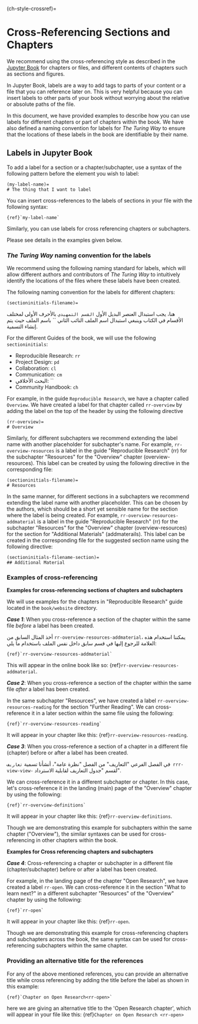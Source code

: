 (ch-style-crossref)=

# Cross-Referencing Sections and Chapters

We recommend using the cross-referencing style as described in the [Jupyter Book](https://jupyterbook.org/content/citations.html) for chapters or files, and different contents of chapters such as sections and figures.

In Jupyter Book, labels are a way to add tags to parts of your content or a file that you can reference later on. This is very helpful because you can insert labels to other parts of your book without worrying about the relative or absolute paths of the file.

In this document, we have provided examples to describe how you can use labels for different chapters or part of chapters within the book. We have also defined a naming convention for labels for _The Turing Way_ to ensure that the locations of these labels in the book are identifiable by their name.

## Labels in Jupyter Book

To add a label for a section or a chapter/subchapter, use a syntax of the following pattern before the element you wish to label:

```
(my-label-name)=
# The thing that I want to label
```

You can insert cross-references to the labels of sections in your file with the following syntax:

```
{ref}`my-label-name`

```

Similarly, you can use labels for cross referencing chapters or subchapters.

Please see details in the examples given below.

### _The Turing Way_ naming convention for the labels

We recommend using the following naming standard for labels, which will allow different authors and contributors of _The Turing Way_ to intuitively identify the locations of the files where these labels have been created.

The following naming convention for the labels for different chapters:

```
(sectioninitials-filename)=
```

هنا، يجب استبدال العنصر البديل الأول `القسم التمهيدي` بالأحرف الأولى لمختلف الأقسام في الكتاب وينبغي استبدال اسم الملف النائب الثاني `` باسم الملف حيث يتم إنشاء التسمية.

For the different Guides of the book, we will use the following `sectioninitials`:

- Reproducible Research: `rr`
- Project Design: `pd`
- Collaboration: `cl`
- Communication: `cm`
- البحث الأخلاقي: ``
- Community Handbook: `ch`

For example, in the guide `Reproducible Research`, we have a chapter called `Overview`. We have created a label for that chapter called `rr-overview` by adding the label on the top of the header by using the following directive

```
(rr-overview)=
# Overview
```

Similarly, for different subchapters we recommend extending the label name with another placeholder for subchapter's name. For example, `rr-overview-resources` is a label in the guide "Reproducible Research" (rr) for the subchapter "Resources" for the "Overview" chapter (overview-resources). This label can be created by using the following directive in the corresponding file:

```
(sectioninitials-filename)=
# Resources
```

In the same manner, for different sections in a subchapters we recommend extending the label name with another placeholder. This can be chosen by the authors, which should be a short yet sensible name for the section where the label is being created. For example, `rr-overview-resources-addmaterial` is a label in the guide "Reproducible Research" (rr) for the subchapter "Resources" for the "Overview" chapter (overview-resources) for the section for "Additional Materials" (addmaterails). This label can be created in the corresponding file for the suggested section name using the following directive:

```
(sectioninitials-filename-section)=
## Additional Material
```

### Examples of cross-referencing

**Examples for cross-referencing sections of chapters and subchapters**

We will use examples for the chapters in "Reproducible Research" guide located in the `book/website` directory.

**_Case 1_**: When you cross-reference a section of the chapter within the same file _before_ a label has been created.

أخذ المثال السابق من `rr-overview-resources-addmaterial`، يمكننا استخدام هذه العلامة للرجوع إليها في قسم سابق داخل نفس الملف باستخدام ما يلي:

```
{ref}`rr-overview-resources-addmaterial`
```

This will appear in the online book like so: {ref}`rr-overview-resources-addmaterial`.

**_Case 2_**: When you cross-reference a section of the chapter within the same file _after_ a label has been created.

In the same subchapter "Resources", we have created a label `rr-overview-resources-reading` for the section "Further Reading". We can cross-reference it in a later section within the same file using the following:

```
{ref}`rr-overview-resources-reading`
```

It will appear in your chapter like this: {ref}`rr-overview-resources-reading`.

**_Case 3_**: When you cross-reference a section of a chapter in a different file (chapter) before or after a label has been created.

في الفصل الفرعي "التعاريف" من الفصل "نظرة عامة"، أنشأنا تسمية `تعاريف rrr-view-view-` لقسم "جدول التعاريف لقابلية الاسترداد".

We can cross-reference it in a different subchapter or chapter. In this case, let's cross-reference it in the landing (main) page of the "Overview" chapter by using the following:

```
{ref}`rr-overview-definitions`
```

It will appear in your chapter like this: {ref}`rr-overview-definitions`.

Though we are demonstrating this example for subchapters within the same chapter ("Overview"), the similar syntaxes can be used for cross-referencing in other chapters within the book.

**Examples for Cross referencing chapters and subchapters**

**_Case 4_**: Cross-referencing a chapter or subchapter in a different file (chapter/subchapter) before or after a label has been created.

For example, in the landing page of the chapter "Open Research", we have created a label `rr-open`. We can cross-reference it in the section "What to learn next?" in a different subchapter "Resources" of the "Overview" chapter by using the following:

```
{ref}`rr-open`
```

It will appear in your chapter like this: {ref}`rr-open`.

Though we are demonstrating this example for cross-referencing chapters and subchapters across the book, the same syntax can be used for cross-referencing subchapters within the same chapter.

### Providing an alternative title for the references

For any of the above mentioned references, you can provide an alternative title while cross referencing by adding the title before the label as shown in this example:

```
{ref}`Chapter on Open Research<rr-open>`
```

here we are giving an alternative title to the 'Open Research chapter', which will appear in your file like this: {ref}`Chapter on Open Research <rr-open>`
